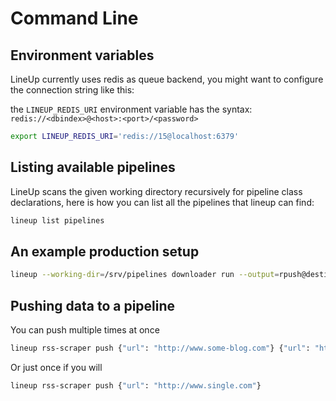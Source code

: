 # Command Line

## Environment variables

LineUp currently uses redis as queue backend, you might want to configure the connection string like this:

the `LINEUP_REDIS_URI` environment variable has the syntax: `redis://<dbindex>@<host>:<port>/<password>`

```bash
export LINEUP_REDIS_URI='redis://15@localhost:6379'
```

## Listing available pipelines

LineUp scans the given working directory recursively for pipeline class declarations,
here is how you can list all the pipelines that lineup can find:

```bash
lineup list pipelines
```

## An example production setup

```bash
lineup --working-dir=/srv/pipelines downloader run --output=rpush@destination-list-in-redis
```


## Pushing data to a pipeline

You can push multiple times at once

```bash
lineup rss-scraper push {"url": "http://www.some-blog.com"} {"url": "http://www.another.com"}
```

Or just once if you will

```bash
lineup rss-scraper push {"url": "http://www.single.com"}
```
